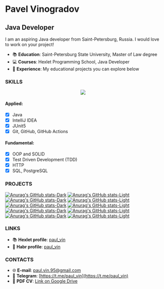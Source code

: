# Pavel Vinogradov

## Java Developer

I am an aspiring Java developer from Saint-Petersburg, Russia. I would love to work on your project!

+ 📚 **Education**: Saint-Petersburg State University, Master of Law degree
+ 💻 **Courses**: Hexlet Programming School, Java Developer
+ 💼 **Experience**: My educational projects you can explore below

### SKILLS
<p align="center">
    <a href="https://skillicons.dev">
        <img src="https://skillicons.dev/icons?i=java,docker,gradle,postgres,spring,bootstrap,git,github,bash,idea,html&theme=light" />
    </a>
</p>

#### Applied:
* [x] Java
* [x] IntelliJ IDEA
* [x] JUnit5
* [x] Git, GitHub, GitHub Actions

#### Fundamental:
* [x] OOP and SOLID
* [x] Test Driven Development (TDD)
* [x] HTTP
* [x] SQL, PostgreSQL

### PROJECTS

[![Anurag's GitHub stats-Dark](https://github-readme-stats.vercel.app/api/pin/?username=paulvino&repo=java-project-99&theme=github_dark#gh-dark-mode-only)](https://github.com/paulvino/java-project99#gh-dark-mode-only)
[![Anurag's GitHub stats-Light](https://github-readme-stats.vercel.app/api/pin/?username=paulvino&repo=java-project-99&theme=default_repocard#gh-light-mode-only)](https://github.com/paulvino/java-project99#gh-light-mode-only)
[![Anurag's GitHub stats-Dark](https://github-readme-stats.vercel.app/api/pin/?username=paulvino&repo=java-project-72&theme=github_dark#gh-dark-mode-only)](https://github.com/paulvino/java-project72#gh-dark-mode-only)
[![Anurag's GitHub stats-Light](https://github-readme-stats.vercel.app/api/pin/?username=paulvino&repo=java-project-72&theme=default_repocard#gh-light-mode-only)](https://github.com/paulvino/java-project72#gh-light-mode-only)
[![Anurag's GitHub stats-Dark](https://github-readme-stats.vercel.app/api/pin/?username=paulvino&repo=java-project-61&theme=github_dark#gh-dark-mode-only)](https://github.com/paulvino/java-project61#gh-dark-mode-only)
[![Anurag's GitHub stats-Light](https://github-readme-stats.vercel.app/api/pin/?username=paulvino&repo=java-project-61&theme=default_repocard#gh-light-mode-only)](https://github.com/paulvino/java-project61#gh-light-mode-only)
[![Anurag's GitHub stats-Dark](https://github-readme-stats.vercel.app/api/pin/?username=paulvino&repo=java-project-71&theme=github_dark#gh-dark-mode-only)](https://github.com/paulvino/java-project71#gh-dark-mode-only)
[![Anurag's GitHub stats-Light](https://github-readme-stats.vercel.app/api/pin/?username=paulvino&repo=java-project-71&theme=default_repocard#gh-light-mode-only)](https://github.com/paulvino/java-project71#gh-light-mode-only)
[![Anurag's GitHub stats-Dark](https://github-readme-stats.vercel.app/api/pin/?username=paulvino&repo=java-project-78&theme=github_dark#gh-dark-mode-only)](https://github.com/paulvino/java-project78#gh-dark-mode-only)
[![Anurag's GitHub stats-Light](https://github-readme-stats.vercel.app/api/pin/?username=paulvino&repo=java-project-78&theme=default_repocard#gh-light-mode-only)](https://github.com/paulvino/java-project78#gh-light-mode-only)

### LINKS
* 📚 **Hexlet profile**: [paul_vin](https://ru.hexlet.io/u/paul_vin)
* 📘 **Habr profile**: [paul_vin](https://career.habr.com/paul_vin)

### CONTACTS
* 🌐 **E-mail**: [paul.vin.95@gmail.com](mailto:paul.vin.95@gmail.com)
* 📱 **Telegram**: [https://t.me/paul_vin](https://t.me/paul_vin)
* 📄 **PDF CV**: [Link on Google Drive](https://drive.google.com/drive/folders/1EQnp48mH1PHm18H44fQZmPPw9PdES9yw?usp=share_link)
